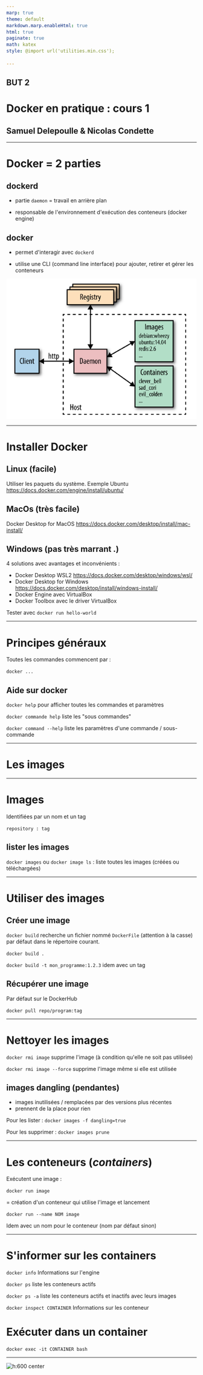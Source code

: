 ```yaml
---
marp: true
theme: default
markdown.marp.enableHtml: true
html: true
paginate: true
math: katex
style: @import url('utilities.min.css');

---
```




<!-- commentaire 

<div class="grid grid-cols-2 gap-4">
<div>

</div>
<div>

</div>
</div>

⇒ ∃ ≠ ≈ ⚠️


-->



## BUT 2

# Docker en pratique : cours 1 



## Samuel Delepoulle & Nicolas Condette


---

# Docker = 2 parties

<div class="grid grid-cols-2 gap-4">
<div>

## dockerd

- partie ``daemon`` = travail en arrière plan

- responsable de l'environnement d'exécution des conteneurs (docker engine)

## docker

- permet d'interagir avec ``dockerd``

- utilise une CLI (command line interface) pour ajouter, retirer et gérer les conteneurs

</div>
<div>


![h:400 center](./images/archi1.png)

</div>
</div>


---
<style scoped>
section {

  font-size: 22px;
  

}
</style>


# Installer Docker

<div class="grid grid-cols-2 gap-4">
<div>

## Linux (facile)

Utiliser les paquets du système. Exemple Ubuntu  
https://docs.docker.com/engine/install/ubuntu/

## MacOs (très facile)

Docker Desktop for MacOS
https://docs.docker.com/desktop/install/mac-install/
</div>
<div>

## Windows (pas très marrant .)
4 solutions avec avantages et inconvénients :

- Docker Desktop WSL2 https://docs.docker.com/desktop/windows/wsl/
- Docker Desktop for Windows https://docs.docker.com/desktop/install/windows-install/
- Docker Engine avec VirtualBox
- Docker Toolbox avec le driver VirtualBox
</div>
</div>


Tester avec ``docker run hello-world``


---

# Principes généraux

Toutes les commandes commencent par : 

``
docker ...
``

## Aide sur docker 

``docker help`` pour afficher toutes les commandes et paramètres

``docker commande help`` liste les "sous commandes"

``docker command --help`` liste les paramètres d'une commande / sous-commande

---

# Les images

---


# Images

Identifiées par un nom et un tag 

```repository : tag```

## lister les images

``docker images`` ou ``docker image ls`` : liste toutes les images (créées ou téléchargées)

---

# Utiliser des images



## Créer une image 

``docker build`` recherche un fichier nommé ``DockerFile`` (attention à la casse) par défaut dans le répertoire courant.

``docker build .``

``docker build -t mon_programme:1.2.3`` idem avec un tag

## Récupérer une image

Par défaut sur le DockerHub

``docker pull repo/program:tag``

--- 

# Nettoyer les images


``docker rmi image`` supprime l'image (à condition qu'elle ne soit pas utilisée)

``docker rmi image --force`` supprime l'image même si elle est utilisée

## images dangling (pendantes)

- images inutilisées / remplacées par des versions plus récentes
- prennent de la place pour rien

Pour les lister : 
``docker images -f dangling=true``

Pour les supprimer :
``docker images prune``

---

# Les conteneurs (*containers*)

Exécutent une image :

``docker run image``

= création d'un conteneur qui utilise l'image et lancement

``docker run --name NOM image``

Idem avec un nom pour le conteneur (nom par défaut sinon)

--- 

# S'informer sur les containers

``docker info``
Informations sur l'engine

``docker ps``
liste les conteneurs actifs

``docker ps -a``
liste les conteneurs actifs et inactifs avec leurs images

``docker inspect CONTAINER``
Informations sur les conteneur

# Exécuter dans un container

``docker exec -it CONTAINER bash``

---

![h:600 center](./images/docker-architecture.png)


<!-- commentaire

# Docker-compose, c'est quoi ?

- gestion de docker en CLI
    - nombreux paramètres pour lancer les containers
    - erreurs 
    - difficile de mémoriser tous les arguments
- ``docker-compose`` permet de regrouper tout l'environnement d'exécution dans un fichier = ``docker-compose.yml``  
- installation (voir <https://docs.docker.com/compose/install/>)
    - installé avec Docker Desktop (windows/mac/linux) ;
    - CLI seul : doit être installé à part (plugin de Docker ou programme indépendant).
- tutoriel sur : <https://docs.docker.com/compose/gettingstarted/>    

-->